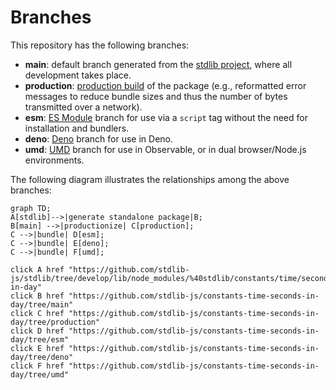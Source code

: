 <!--

@license Apache-2.0

Copyright (c) 2022 The Stdlib Authors.

Licensed under the Apache License, Version 2.0 (the "License");
you may not use this file except in compliance with the License.
You may obtain a copy of the License at

    http://www.apache.org/licenses/LICENSE-2.0

Unless required by applicable law or agreed to in writing, software
distributed under the License is distributed on an "AS IS" BASIS,
WITHOUT WARRANTIES OR CONDITIONS OF ANY KIND, either express or implied.
See the License for the specific language governing permissions and
limitations under the License.

-->

# Branches

This repository has the following branches:

-   **main**: default branch generated from the [stdlib project][stdlib-url], where all development takes place.
-   **production**: [production build][production-url] of the package (e.g., reformatted error messages to reduce bundle sizes and thus the number of bytes transmitted over a network).
-   **esm**: [ES Module][esm-url] branch for use via a `script` tag without the need for installation and bundlers.
-   **deno**: [Deno][deno-url] branch for use in Deno.
-   **umd**: [UMD][umd-url] branch for use in Observable, or in dual browser/Node.js environments.

The following diagram illustrates the relationships among the above branches:

```mermaid
graph TD;
A[stdlib]-->|generate standalone package|B;
B[main] -->|productionize| C[production];
C -->|bundle| D[esm];
C -->|bundle| E[deno];
C -->|bundle| F[umd];

click A href "https://github.com/stdlib-js/stdlib/tree/develop/lib/node_modules/%40stdlib/constants/time/seconds-in-day"
click B href "https://github.com/stdlib-js/constants-time-seconds-in-day/tree/main"
click C href "https://github.com/stdlib-js/constants-time-seconds-in-day/tree/production"
click D href "https://github.com/stdlib-js/constants-time-seconds-in-day/tree/esm"
click E href "https://github.com/stdlib-js/constants-time-seconds-in-day/tree/deno"
click F href "https://github.com/stdlib-js/constants-time-seconds-in-day/tree/umd"
```

[stdlib-url]: https://github.com/stdlib-js/stdlib/tree/develop/lib/node_modules/%40stdlib/constants/time/seconds-in-day
[production-url]: https://github.com/stdlib-js/constants-time-seconds-in-day/tree/production
[deno-url]: https://github.com/stdlib-js/constants-time-seconds-in-day/tree/deno
[umd-url]: https://github.com/stdlib-js/constants-time-seconds-in-day/tree/umd
[esm-url]: https://github.com/stdlib-js/constants-time-seconds-in-day/tree/esm